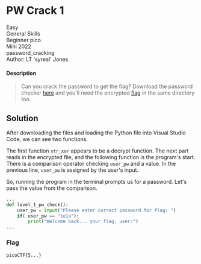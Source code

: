 # PW Crack 1
Easy\
General Skills\
Beginner pico\
Mini 2022\
password_cracking\
Author: LT 'syreal' Jones
#### Description
> Can you crack the password to get the flag?  Download the password checker [here](https://artifacts.picoctf.net/c/12/level1.py) and you'll need the encrypted [flag](https://artifacts.picoctf.net/c/12/level1.flag.txt.enc) in the same directory too.
## Solution
After downloading the files and loading the Python file into Visual Studio Code, we can see two functions.

The first function `str_xor` appears to be a decrypt function.  The next part reads in the encrypted file, and the following function is the program's start.  There is a comparison operator checking `user_pw` and a value.  In the previous line, `user_pw` is assigned by the user's input.  

So, running the program in the terminal prompts us for a password.  Let's pass the value from the comparison. 
```python
...
def level_1_pw_check():
    user_pw = input("Please enter correct password for flag: ")
    if( user_pw == "1e1a"):
        print("Welcome back... your flag, user:")
...
```

### Flag
`picoCTF{5...}`
